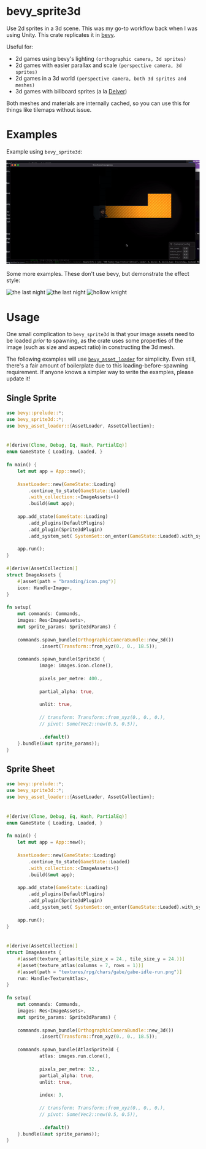 # bevy_sprite3d

Use 2d sprites in a 3d scene. This was my go-to workflow back when I was using
Unity. This crate replicates it in [bevy](https://bevyengine.org/).

Useful for:
- 2d games using bevy's lighting `(orthographic camera, 3d sprites)`
- 2d games with easier parallax and scale `(perspective camera, 3d sprites)`
- 2d games in a 3d world `(perspective camera, both 3d sprites and meshes)`
- 3d games with billboard sprites (a la
  [Delver](https://cdn.cloudflare.steamstatic.com/steam/apps/249630/ss_0187dc55d24155ca3944b4ccc827baf7832715a0.1920x1080.jpg))


Both meshes and materials are internally cached, so you can use this for things
like tilemaps without issue.

# Examples

Example using `bevy_sprite3d`:

![chaos](example.gif)

Some more examples. These don't use bevy, but demonstrate the effect style:

![the last night](https://cdn.cloudflare.steamstatic.com/steam/apps/612400/extras/TLN_Crowd_01_compressed.png)
![the last night](https://cdn.cloudflare.steamstatic.com/steam/apps/612400/extras/TLN_Shootout_01_compressed.png)
![hollow knight](https://imgur.com/jVWzh4i.png)

# Usage

One small complication to `bevy_sprite3d` is that your image assets need to be
loaded *prior* to spawning, as the crate uses some properties of the image
(such as size and aspect ratio) in constructing the 3d mesh.

The following examples will use
[`bevy_asset_loader`](https://github.com/NiklasEi/bevy_asset_loader) for
simplicity. Even still, there's a fair amount of boilerplate due to this
loading-before-spawning requirement. If anyone knows a simpler way to write the
examples, please update it!


## Single Sprite

```rust
use bevy::prelude::*;
use bevy_sprite3d::*;
use bevy_asset_loader::{AssetLoader, AssetCollection};


#[derive(Clone, Debug, Eq, Hash, PartialEq)]
enum GameState { Loading, Loaded, }

fn main() {
    let mut app = App::new();

    AssetLoader::new(GameState::Loading)
        .continue_to_state(GameState::Loaded)
        .with_collection::<ImageAssets>()
        .build(&mut app);

    app.add_state(GameState::Loading)
        .add_plugins(DefaultPlugins)
        .add_plugin(Sprite3dPlugin)
        .add_system_set( SystemSet::on_enter(GameState::Loaded).with_system(setup) );

    app.run();
}

#[derive(AssetCollection)]
struct ImageAssets {
    #[asset(path = "branding/icon.png")]
    icon: Handle<Image>,
}

fn setup(
    mut commands: Commands, 
    images: Res<ImageAssets>,
    mut sprite_params: Sprite3dParams) {

    commands.spawn_bundle(OrthographicCameraBundle::new_3d())
            .insert(Transform::from_xyz(0., 0., 18.5));

    commands.spawn_bundle(Sprite3d {
            image: images.icon.clone(),

            pixels_per_metre: 400.,

            partial_alpha: true,

            unlit: true,

            // transform: Transform::from_xyz(0., 0., 0.),
            // pivot: Some(Vec2::new(0.5, 0.5)),

            ..default()
    }.bundle(&mut sprite_params));
}
```

## Sprite Sheet

```rust
use bevy::prelude::*;
use bevy_sprite3d::*;
use bevy_asset_loader::{AssetLoader, AssetCollection};


#[derive(Clone, Debug, Eq, Hash, PartialEq)]
enum GameState { Loading, Loaded, }

fn main() {
    let mut app = App::new();

    AssetLoader::new(GameState::Loading)
        .continue_to_state(GameState::Loaded)
        .with_collection::<ImageAssets>()
        .build(&mut app);

    app.add_state(GameState::Loading)
        .add_plugins(DefaultPlugins)
        .add_plugin(Sprite3dPlugin)
        .add_system_set( SystemSet::on_enter(GameState::Loaded).with_system(setup) );

    app.run();
}


#[derive(AssetCollection)]
struct ImageAssets {
    #[asset(texture_atlas(tile_size_x = 24., tile_size_y = 24.))]
    #[asset(texture_atlas(columns = 7, rows = 1))]
    #[asset(path = "textures/rpg/chars/gabe/gabe-idle-run.png")]
    run: Handle<TextureAtlas>,
}

fn setup(
    mut commands: Commands, 
    images: Res<ImageAssets>,
    mut sprite_params: Sprite3dParams) {

    commands.spawn_bundle(OrthographicCameraBundle::new_3d())
            .insert(Transform::from_xyz(0., 0., 18.5));

    commands.spawn_bundle(AtlasSprite3d {
            atlas: images.run.clone(),

            pixels_per_metre: 32.,
            partial_alpha: true,
            unlit: true,

            index: 3,

            // transform: Transform::from_xyz(0., 0., 0.),
            // pivot: Some(Vec2::new(0.5, 0.5)),

            ..default()
    }.bundle(&mut sprite_params));
}
```


